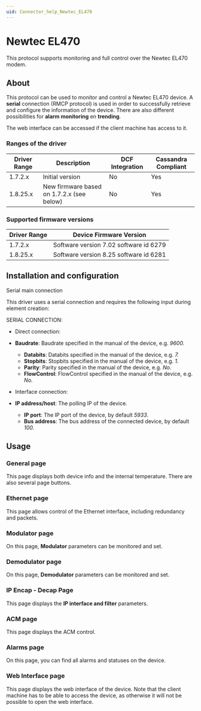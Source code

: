 ```yaml
---
uid: Connector_help_Newtec_EL470
---
```


# Newtec EL470

This protocol supports monitoring and full control over the Newtec EL470 modem.

## About

This protocol can be used to monitor and control a Newtec EL470 device. A **serial** connection (RMCP protocol) is used in order to successfully retrieve and configure the information of the device. There are also different possibilities for **alarm monitoring** en **trending**.

The web interface can be accessed if the client machine has access to it.

### Ranges of the driver

| **Driver Range** | **Description**                           | **DCF Integration** | **Cassandra Compliant** |
|------------------|-------------------------------------------|---------------------|-------------------------|
| 1.7.2.x          | Initial version                           | No                  | Yes                     |
| 1.8.25.x         | New firmware based on 1.7.2.x (see below) | No                  | Yes                     |

### Supported firmware versions

| **Driver Range** | **Device Firmware Version**            |
|------------------|----------------------------------------|
| 1.7.2.x          | Software version 7.02 software id 6279 |
| 1.8.25.x         | Software version 8.25 software id 6281 |

## Installation and configuration

Serial main connection

This driver uses a serial connection and requires the following input during element creation:

SERIAL CONNECTION:

- Direct connection:

- **Baudrate**: Baudrate specified in the manual of the device, e.g. *9600.*
  - **Databits**: Databits specified in the manual of the device, e.g. *7.*
  - **Stopbits**: Stopbits specified in the manual of the device, e.g. *1.*
  - **Parity**: Parity specified in the manual of the device, e.g. *No.*
  - **FlowControl**: FlowControl specified in the manual of the device, e.g. *No.*

- Interface connection:

- **IP address/host**: The polling IP of the device.
  - **IP port**: The IP port of the device, by default *5933*.
  - **Bus address**: The bus address of the connected device, by default *100.*

## Usage

### General page

This page displays both device info and the internal temperature. There are also several page buttons.

### Ethernet page

This page allows control of the Ethernet interface, including redundancy and packets.

### Modulator page

On this page, **Modulator** parameters can be monitored and set.

### Demodulator page

On this page, **Demodulator** parameters can be monitored and set.

### IP Encap - Decap Page

This page displays the **IP interface and filter** parameters.

### ACM page

This page displays the ACM control.

### Alarms page

On this page, you can find all alarms and statuses on the device.

### Web Interface page

This page displays the web interface of the device. Note that the client machine has to be able to access the device, as otherwise it will not be possible to open the web interface.
